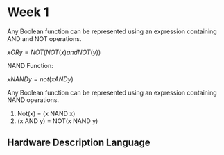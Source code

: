 # Week 1

Any Boolean function can be represented using an expression containing AND and NOT operations.

$x OR y = NOT(NOT(x) and NOT(y))$

NAND Function:

$x NAND y = not(x AND y)$

Any Boolean function can be represented using an expression containing NAND operations.

1. Not(x) = (x NAND x)
2. (x AND y) = NOT(x NAND y)

## Hardware Description Language

